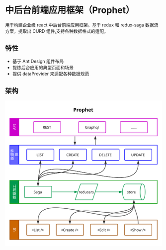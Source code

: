 # 中后台前端应用框架（Prophet）

用于构建企业级 react 中后台前端应用框架。基于 redux 和 redux-saga 数据流方案，提取出 CURD 组件,支持各种数据格式的适配。

## 特性

- 基于 Ant Design 组件布局
- 提炼后台应用的典型页面和场景
- 提供 dataProvider 来适配各种数据规范

## 架构

![架构](prophet.svg)
